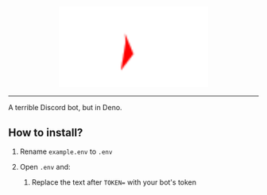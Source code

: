 <div align="center">
	<img width="300" src="https://raw.githubusercontent.com/Jack5079/nxt/master/docs/icon.svg" alt="NXT">
</div>

---

A terrible Discord bot, but in Deno.

## How to install?

1. Rename `example.env` to `.env`

2. Open `.env` and:
   1. Replace the text after `TOKEN=` with your bot's token
